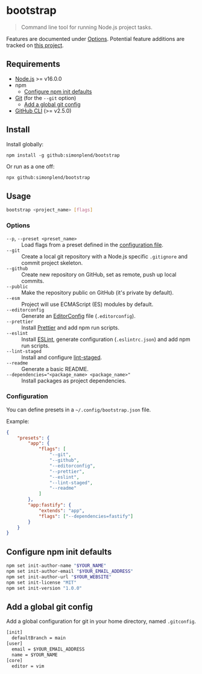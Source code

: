 # bootstrap

> Command line tool for running Node.js project tasks.

Features are documented under [Options](#options).
Potential feature additions are tracked on
[this project](https://github.com/users/simonplend/projects/4/views/1).

## Requirements

-   [Node.js](https://nodejs.org/en/) >= v16.0.0
-   npm
    -   [Configure npm init defaults](#configure-npm-init-defaults)
-   [Git](https://git-scm.com/) (for the `--git` option)
    -   [Add a global git config](#add-a-global-git-config)
-   [GitHub CLI](https://cli.github.com/) (>= v2.5.0)

## Install

Install globally:

```
npm install -g github:simonplend/bootstrap
```

Or run as a one off:

```bash
npx github:simonplend/bootstrap
```

## Usage

```bash
bootstrap <project_name> [flags]
```

### Options

<dl>
	<dt><code>--p</code>, <code>--preset &lt;preset_name&gt;</code> </dt>
	<dd>Load flags from a preset defined in the <a href="#configuration">configuration file</a>.</dd>
	<dt><code>--git</code></dt>
	<dd>Create a local git repository with a Node.js specific <code>.gitignore</code> and commit project skeleton.</dd>
	<dt><code>--github</code></dt>
	<dd>Create new repository on GitHub, set as remote, push up local commits.</dd>
	<dt><code>--public</code></dt>
	<dd>Make the repository public on GitHub (it's private by default).</dd>
	<dt><code>--esm</code></dt>
	<dd>Project will use ECMAScript (ES) modules by default.</dd>
	<dt><code>--editorconfig</code></dt>
	<dd>Generate an <a href="https://editorconfig.org/">EditorConfig</a> file (<code>.editorconfig</code>).</dd>
	<dt><code>--prettier</code></dt>
	<dd>Install <a href="https://prettier.io/">Prettier</a> and add npm run scripts.</dd>
	<dt><code>--eslint</code></dt>
	<dd>Install <a href="https://eslint.org/">ESLint</a>, generate configuration (<code>.eslintrc.json</code>) and add npm run scripts.</dd>
	<dt><code>--lint-staged</code></dt>
	<dd>Install and configure <a href="https://www.npmjs.com/package/lint-staged">lint-staged</a>.</dd>
	<dt><code>--readme</code></dt>
	<dd>Generate a basic README.</dd>
	<dt><code>--dependencies="&lt;package_name&gt; &lt;package_name&gt;"</code></dt>
	<dd>Install packages as project dependencies.</dd>
</dl>

### Configuration

You can define presets in a `~/.config/bootstrap.json` file.

Example:

```json
{
	"presets": {
		"app": {
			"flags": [
				"--git",
				"--github",
				"--editorconfig",
				"--prettier",
				"--eslint",
				"--lint-staged",
				"--readme"
			]
		},
		"app:fastify": {
			"extends": "app",
			"flags": ["--dependencies=fastify"]
		}
	}
}
```

## Configure npm init defaults

```sh
npm set init-author-name "$YOUR_NAME"
npm set init-author-email "$YOUR_EMAIL_ADDRESS"
npm set init-author-url "$YOUR_WEBSITE"
npm set init-license "MIT"
npm set init-version "1.0.0"
```

## Add a global git config

Add a global configuration for git in your home directory, named `.gitconfig`.

```dosbat
[init]
  defaultBranch = main
[user]
  email = $YOUR_EMAIL_ADDRESS
  name = $YOUR_NAME
[core]
  editor = vim
```
